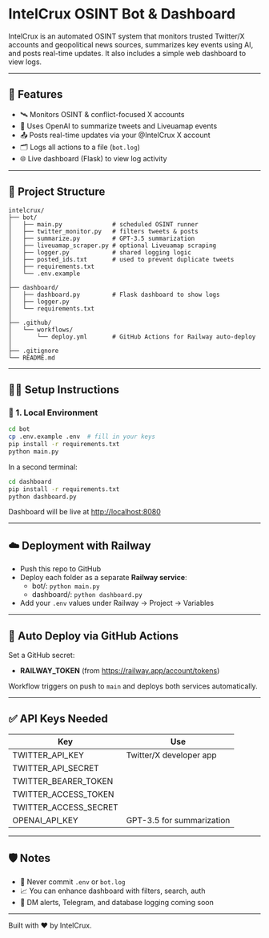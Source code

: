 # IntelCrux OSINT Bot & Dashboard

IntelCrux is an automated OSINT system that monitors trusted Twitter/X accounts and geopolitical news sources, summarizes key events using AI, and posts real-time updates. It also includes a simple web dashboard to view logs.

---

## 🚀 Features

- 🛰️ Monitors OSINT & conflict-focused X accounts
- 🧠 Uses OpenAI to summarize tweets and Liveuamap events
- 📤 Posts real-time updates via your @IntelCrux X account
- 🗂 Logs all actions to a file (`bot.log`)
- 🌐 Live dashboard (Flask) to view log activity

---

## 📁 Project Structure

```
intelcrux/
├── bot/
│   ├── main.py              # scheduled OSINT runner
│   ├── twitter_monitor.py   # filters tweets & posts
│   ├── summarize.py         # GPT-3.5 summarization
│   ├── liveuamap_scraper.py # optional Liveuamap scraping
│   ├── logger.py            # shared logging logic
│   ├── posted_ids.txt       # used to prevent duplicate tweets
│   ├── requirements.txt
│   └── .env.example
│
├── dashboard/
│   ├── dashboard.py         # Flask dashboard to show logs
│   ├── logger.py
│   └── requirements.txt
│
├── .github/
│   └── workflows/
│       └── deploy.yml       # GitHub Actions for Railway auto-deploy
│
├── .gitignore
└── README.md
```

---

## 🧑‍💻 Setup Instructions

### 🔧 1. Local Environment

```bash
cd bot
cp .env.example .env  # fill in your keys
pip install -r requirements.txt
python main.py
```

In a second terminal:

```bash
cd dashboard
pip install -r requirements.txt
python dashboard.py
```

Dashboard will be live at [http://localhost:8080](http://localhost:8080)

---

## ☁️ Deployment with Railway

- Push this repo to GitHub
- Deploy each folder as a separate **Railway service**:
  - bot/: `python main.py`
  - dashboard/: `python dashboard.py`
- Add your `.env` values under Railway → Project → Variables

---

## 🔄 Auto Deploy via GitHub Actions

Set a GitHub secret:
- **RAILWAY_TOKEN** (from https://railway.app/account/tokens)

Workflow triggers on push to `main` and deploys both services automatically.

---

## ✅ API Keys Needed

| Key                     | Use                       |
|------------------------|---------------------------|
| TWITTER_API_KEY         | Twitter/X developer app   |
| TWITTER_API_SECRET      |                           |
| TWITTER_BEARER_TOKEN    |                           |
| TWITTER_ACCESS_TOKEN    |                           |
| TWITTER_ACCESS_SECRET   |                           |
| OPENAI_API_KEY          | GPT-3.5 for summarization |

---

## 🛡 Notes

- 🔐 Never commit `.env` or `bot.log`
- 📈 You can enhance dashboard with filters, search, auth
- 💬 DM alerts, Telegram, and database logging coming soon

---

Built with ❤️ by IntelCrux.
